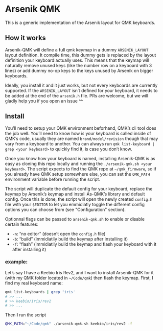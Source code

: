 # Arsenik QMK

This is a generic implementation of the Arsenik layout for QMK keyboards.

## How it works

Arsenik-QMK will define a full qmk keymap in a dummy `ARSENIK_LAYOUT` layout
definition. It compile time, this dummy gets is replaced by the layout
definition your keyboard actually uses. This means that the keymap will
naturally remove unused keys (like the number row on a keyboard with 3 lines)
or add dummy no-op keys to the keys unused by Arsenik on bigger keyboards.

Ideally, you install it and it just works, but not every keyboards are
currently supported. If the `ARSENIK_LAYOUT` isn’t defined for your keyboard,
it needs to be added at the end of the `arsenik.h` file. PRs are welcome, but
we will gladly help you if you open an issue ^^

## Install

You’ll need to setup your QMK environment beforhand, QMK’s cli tool does the
job well. You’ll need to know how is your keyboard is called inside of QMK’s
code, usually they are named `brand/model/revision` though that may vary from a
keyboard to another. You can always run `qmk list-keyboard | grep <your
keyboard>` to quickly find it, is case you don’t know.

Once you know how your keyboard is named, installing Arsenik-QMK is as easy as
cloning this repo locally and running the `./arsenik-qmk.sh <your keyboard>`.
The script expects to find the QMK repo at `~/qmk_firmware`, so if you already
have QMK setup somewhere else, you can set the `QMK_PATH` environment variable
before running the script.

The script will duplicate the default config for your keyboard, replace the
keymap by Arsenik’s keymap and install As-QMK’s library and default config.
Once this is done, the script will open the newly created `config.h` file with
your `$EDITOR` to let you emmidiatly toggle the different config options you
can choose from (see "Configuration" section).

Optionnal flags can be passed to `arsenik-qmk.sh` to enable or disable certain
features:

- `-n`: “no editor” (doesn’t open the `config.h` file)
- `-b`: “build” (immidiatlly build the keymap after installing it)
- `-f`: “flash” (immidiatlly build the keymap and flash your keyboard with it
    after installing it)

### example:

Let’s say I have a Keebio Iris Rev2, and I want to install Arsenik-QMK for it
(with my QMK folder located in `~/Code/qmk`) then flash the keymap. First, I
find my real keyboard name:

```sh
qmk list-keyboards | grep 'iris'
# >> ...
# >> keebio/iris/rev2
# >> ...
```

Then I run the script

```sh
QMK_PATH="~/Code/qmk" ./arsenik-qmk.sh keebio/iris/rev2 -f
```
